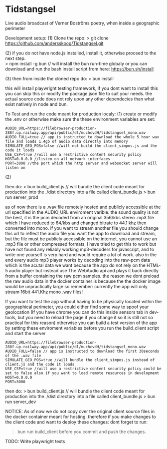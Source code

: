 # Tidstangsel
Live audio broadcast of Verner Boströms poetry, when inside a geographic perimeter

Development setup:
(1) Clone the repo:
	> git clone https://github.com/andersskoog/Tidstangsel.git

(2) if you do not have node.js installed, install it, otherwise proceed to the next step.  
    > npm install -g bun // will install the bun run-time globaly
or you can download and run the bash install script from here: https://bun.sh/install

(3) then from inside the cloned repo do:
	> bun install

this will install playwright testing framework, if you dont want to install this you can skip this or modify the package.json file to suit your needs.
the actual source code does not rely upon any other dependecies than what exist natively in node and bun.

To Test and run the code meant for production localy:
(1) create or modify the .env or otherwise make sure the these environment variables are set: 
	
	AUDIO_URL=https://filebrowser-production-288f.up.railway.app/api/public/dl/muchcvdH/tidstangsel_mono.wav 
	AUDIO_FULL=true // app is instructed to download the whole 5 hour wav file and loads 1.4gb of audio data directly into memory
	SIMULATE_GEO_POS=false //will not build the client_simpos.js and the code it loads
	USE_CSP=true //will use a restrictive content security policy
	HOST=0.0.0.0 //listen on all network interfaces
	PORT=3000 //the port which the http server and websocket server will listen on

(2)

then do:
	> bun build_client.js // will bundle the client code meant for production into the ./dist directory into a file called client_bundle.js 
	> bun run server_prod

as of now there is a .wav file remotely hosted and publicly accessible at the url specified in the AUDIO_URL enviroment varible.
the sound quality is not the best, it is the pcm decoded from an original 356/kbs stereo .mp3 file which I have reduced to 64/kbs and changed bitrate to 
44.1 khz then converted into mono. if you want to stream another file you should change this url to reflect the audio file you want the app 
to download and stream, but the file must be publicly accessible on the internet. you cannot use an .mp3 file or other compressed formats, 
I have tried to get this to work but have not found any reliably working mp3-decoders for javascript, and to write one yourself is very hard and would require a lot of work. also in the end every audio mp3 player works by decoding into the raw-pcm data which is the acutal data we want because the app do not rely on the HTML-5 audio player but instead use The WebAudio api and plays it back directly from a buffer containing the raw pcm samples.
the reason we dont preload the raw audio data in the docker container is because the the docker image would be unpractically large
so remember: currently the app will only stream 16bit 441.Khz mono .wav files!

If you want to test the app without having to be physically located within the geographical perimeter, you could either find some way to spoof your geolocation
(If you have chrome you can do this inside sensors tab in dev-tools, but you need to reload the page if you change it so it is still not 
so practical for this reason) otherwise you can build a test version of the app by setting these enviroment variables before 
you run the build_client script and start the server
	
	AUDIO_URL=https://filebrowser-production-288f.up.railway.app/api/public/dl/muchcvdH/tidstangsel_mono.wav 
	AUDIO_FULL=false // app is instructed to download the first 30seconds of the .wav file
	SIMULATE_GEO_POS=true //will bundle the client_simpos.js instead of client.js and the code it loads
	USE_CSP=true //will use a restrictive content security policy could be set to false also if you want to load remote resources in development
	HOST=0.0.0.0 
	PORT=3000

then do:
	> bun build_client.js // will bundle the client code meant for production into the ./dist directory into a file called client_bundle.js 
	> bun run server_dev

NOTICE:
As of now we do not copy over the original client source files in the docker container meant for hosting. 
therefore if you make changes to the client code and want to deploy these changes: 
dont forget to run: 	
> bun run build_client before you commit and push the changes.

TODO:
Write playwright tests



